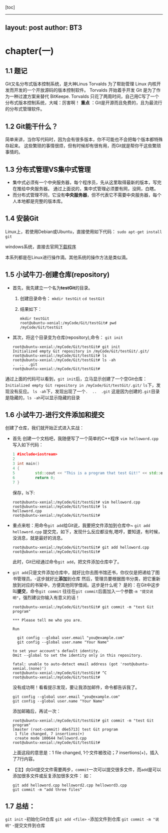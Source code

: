 
[toc]

---
layout: post
author: BT3
---

# chapter(一)
## 1.1 题记
Git又名分布式版本控制系统，是大神Linus Torvalds 为了帮助管理 Linux 内核开发而开发的一个开放源码的版本控制软件。
Torvalds 开始着手开发 Git 是为了作为一种过渡方案来替代 BitKeepe.
Torvalds 只花了两周时间，自己用C写了一个分布式版本控制系统，大喊：厉害啊！
**重点** ：Git是开源而且免费的，且为最流行的分布式管理软件。

## 1.2 Git能干什么？
简单来讲，当你写代码时，因为会有很多版本，你不可能也不会把每个版本都特殊存起来。
这些繁琐的事情很烦，但有时候却有很有用，而Git就是帮你干这些繁琐事情的。

## 1.3 分布式管理VS集中式管理
- 集中式必须有一个中央服务器，每个程序员，先从这里取得最新的版本，写完在推给中央服务器。
    通过上面说的，集中式管理必须要有网，没网，白瞎。
- 而分布式管理不同，它没有**中央服务器**，但不代表它不需要中央服务器，每个人本地都是完整的版本库。

## 1.4 安装Git
Linux上，若使用Debian或Ubuntu，直接使用如下代码：
`sudo apt-get install git`

windows系统，直接去官网[下载程序](https://git-scm.com/downloads)

本系列都是在Linux进行操作滴。其他系统的操作方法是类似滴。

## 1.5 小试牛刀-创建仓库(repository)
- 首先，我先建立一个名为**testGit**的目录。
    1. 创建目录命令：
        `mkdir testGit`
        `cd testGit`
    2. 结果如下：

        ```
        mkdir testGit
        root@ubuntu-xenial:/myCode/Git/testGit# pwd
        /myCode/Git/testGit
        ```

- 其次，将这个目录变为仓库(repository),命令：
    `git init`

    ```
    root@ubuntu-xenial:/myCode/Git/testGit# git init
    Initialized empty Git repository in /myCode/Git/testGit/.git/
    root@ubuntu-xenial:/myCode/Git/testGit# ls
    root@ubuntu-xenial:/myCode/Git/testGit# ls -ah
    .  ..  .git
    root@ubuntu-xenial:/myCode/Git/testGit#
    ```

通过上面的代码可以看到，`git init`后，立马显示创建了一个空Git仓库：
`Initialized empty Git repository in /myCode/Git/testGit/.git/`
`ls`下，发现没有反应。
`ls -ah`下，发现出现了一个`.  ..  .git`
这是因为创建的`.git`目录是隐藏的，`ls -ah`可以显示隐藏的目录

## 1.6 小试牛刀-进行文件添加和提交
创建了仓库，我们就开始正式进入实战：
- 首先 创建一个文档吧，我随便写了一个简单的C++程序
    `vim helloword.cpp`
    写入如下代码：
    ```helloword.cpp
    1 #include<iostream>
    2
    3 int main()
    4 {
    5         std::cout << "This is a program that test Git!" << std::endl;
    6         return 0;
    7 }
    ```
    
    保存，ls下:
    ```dotnetcli
    root@ubuntu-xenial:/myCode/Git/testGit# vim helloword.cpp
    root@ubuntu-xenial:/myCode/Git/testGit# ls
    helloword.cpp
    root@ubuntu-xenial:/myCode/Git/testGit#
    ```

- 重点来啦：用命令`git add`给Git说，我要把文件添加到仓库中~
    `git add helloword.cpp`
    提交完，如下，发现什么反应都没有,嗯哼，要知道，有时候，没消息，就是最好的消息。
    
    ```dotnetcli
    root@ubuntu-xenial:/myCode/Git/testGit# git add helloword.cpp
    root@ubuntu-xenial:/myCode/Git/testGit#
    ```

    此时，Git已经通过命令`git add`，把文件添加仓库中了。
- `git add`只是文件添加仓库中，就好比你去图书馆还书，你仅仅是把递给了图书管理员。-这步就好比**添加**到仓库
    然后，管理员要根据图书分类，把它重新放到对应的书架中，方便其他同学借阅。这步是什么呢？
    是的：在Git中这步叫**提交**，命令`git commit`
    往往在`git commit`后面加入一个参数`-m "提交说明"`，强烈建议你输入有意义的话！
    
    ```dotnetcli
    root@ubuntu-xenial:/myCode/Git/testGit# git commit -m "test Git program"

    *** Please tell me who you are.

    Run

      git config --global user.email "you@example.com"
      git config --global user.name "Your Name"

    to set your account's default identity.
    Omit --global to set the identity only in this repository.

    fatal: unable to auto-detect email address (got 'root@ubuntu-xenial.(none)')
    root@ubuntu-xenial:/myCode/Git/testGit# ^C
    root@ubuntu-xenial:/myCode/Git/testGit#
    ```

    没有成功啊！看看提示发现，要让我添加邮件，命令都告诉我了。
    
    ```dotnetcli
    git config --global user.email "you@example.com"
    git config --global user.name "Your Name"
    ```
    添加邮箱后，再试一次：
    
    ```dotnetcli
    root@ubuntu-xenial:/myCode/Git/testGit# git commit -m "test Git program"
    [master (root-commit) d6e5713] test Git program
     1 file changed, 7 insertions(+)
     create mode 100644 helloword.cpp
    root@ubuntu-xenial:/myCode/Git/testGit#
    ```

    上面这段的意思是：1 file changed, 1个文件被改动；7 insertions(+)，插入了7行内容。
- 【注】向Git提交文件需要两步，`commit`一次可以提交很多文件，而`add`是可以添加很多文件或反复添加很多文件：
    如：
    
    ```dotnetcli
    git add helloword.cpp helloword2.cpp helloword3.cpp
    git commit -m "add three files"
    ```

## 1.7 总结：
`git init` -初始化Git仓库
`git add <file>` -添加文件到仓库
`git commit -m "说明"` -提交文件到仓库
